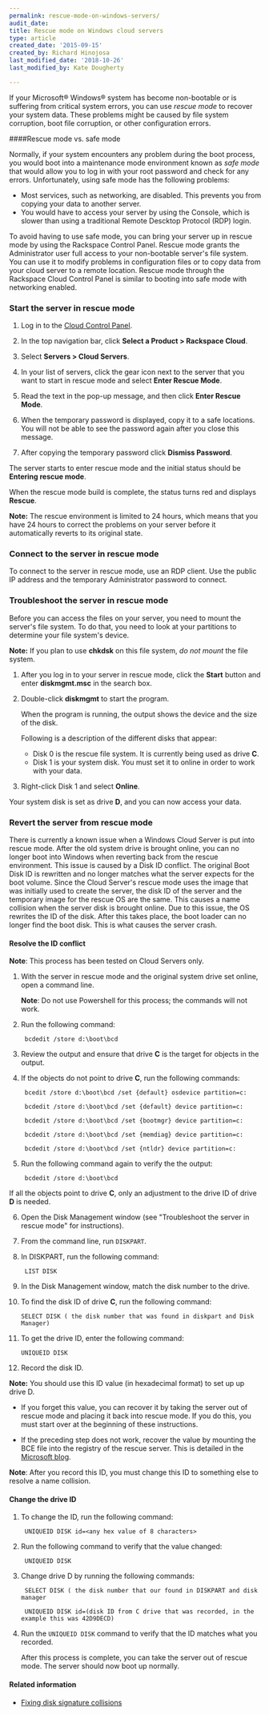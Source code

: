 ```yaml
---
permalink: rescue-mode-on-windows-servers/
audit_date:
title: Rescue mode on Windows cloud servers
type: article
created_date: '2015-09-15'
created_by: Richard Hinojosa
last_modified_date: '2018-10-26'
last_modified_by: Kate Dougherty

---
```


If your Microsoft&reg; Windows&reg; system has become non-bootable or is
suffering from critical system errors, you can use *rescue mode* to recover
your system data. These problems might be caused by file system corruption,
boot file corruption, or other configuration errors.

####Rescue mode vs. safe mode

Normally, if your system encounters any problem during the boot process, you
would boot into a maintenance mode environment known as *safe mode* that would
allow you to log in with your root password and check for any errors.
Unfortunately, using safe mode has the following problems:

-   Most services, such as networking, are disabled. This prevents
    you from copying your data to another server.
-   You would have to access your server by using the Console, which is
    slower than using a traditional Remote Descktop Protocol (RDP) login.

To avoid having to use safe mode, you can bring your server up in
rescue mode by using the Rackspace Control Panel. Rescue mode grants the
Administrator user full access to your non-bootable server's file system.
You can use it to modify problems in configuration files or to copy data from
your cloud server to a remote location. Rescue mode through the Rackspace Cloud
Control Panel is similar to booting into safe mode with networking enabled.

### Start the server in rescue mode

1.  Log in to the [Cloud Control Panel](https://login.rackspace.com).

2.  In the top navigation bar, click **Select a Product > Rackspace Cloud**.

3.  Select **Servers > Cloud Servers**.

4.  In your list of servers, click the gear icon next to the server
    that you want to start in rescue mode and select **Enter Rescue Mode**.

5.  Read the text in the pop-up message, and then click **Enter Rescue Mode**.

6.  When the temporary password is displayed, copy it to a safe locations. You
    will not be able to see the password again after you close this message.

7.  After copying the temporary password click **Dismiss Password**.

   The server starts to enter rescue mode and the initial status should be **Entering rescue mode**.

   When the rescue mode build is complete, the status turns red and displays **Rescue**.

   **Note:** The rescue environment is limited to 24 hours, which means that you
   have 24 hours to correct the problems on your server before it automatically
   reverts to its original state.

### Connect to the server in rescue mode

To connect to the server in rescue mode, use an RDP client. Use the public IP address and the temporary Administrator
password to connect.


### Troubleshoot the server in rescue mode

Before you can access the files on your server, you need to mount the
server's file system. To do that, you need to look at your partitions
to determine your file system's device.

**Note:** If you plan to use **chkdsk** on this file system, *do not mount* the file system.

1. After you log in to your server in rescue mode, click the **Start** button
   and enter **diskmgmt.msc** in the search box.

2. Double-click **diskmgmt** to start the program.

   When the program is running, the output shows the device and the size of
   the disk.

   Following is a description of the different disks that appear:

      - Disk 0 is the rescue file system. It is currently being used as drive **C**.
      - Disk 1 is your system disk. You must set it to online in order to work with your data.

3.  Right-click Disk 1 and select **Online**.

   Your system disk is set as drive **D**, and you can now access your data.

### Revert the server from rescue mode

There is currently a known issue when a Windows Cloud Server is put into rescue
mode. After the old system drive is brought online, you can no longer boot
into Windows when reverting back from the rescue environment. This issue is
caused by a Disk ID conflict. The original Boot Disk ID is rewritten and no
longer matches what the server expects for the boot volume. Since the Cloud
Server's rescue mode uses the image that was initially used to create the server,
the disk ID of the server and the temporary image for the rescue OS are the same.
This causes a name collision when the server disk is brought online. Due to this
issue, the OS rewrites the ID of the disk. After this takes place, the boot
loader can no longer find the boot disk. This is what causes the server crash.

#### Resolve the ID conflict

**Note**: This process has been tested on Cloud Servers only.

1. With the server in rescue mode and the original system drive set online, open a command line.

   **Note**: Do not use Powershell for this process; the commands will not work.

2. Run the following command:

        bcdedit /store d:\boot\bcd

3. Review the output and ensure that drive **C** is the target for objects in the output.

4. If the objects do not point to drive **C**, run the following commands:

        bcedit /store d:\boot\bcd /set {default} osdevice partition=c:

        bcdedit /store d:\boot\bcd /set {default} device partition=c:

        bcdedit /store d:\boot\bcd /set {bootmgr} device partition=c:

        bcdedit /store d:\boot\bcd /set {memdiag} device partition=c:

        bcdedit /store d:\boot\bcd /set {ntldr} device partition=c:

5. Run the following command again to verify the the output:

        bcdedit /store d:\boot\bcd

  If all the objects point to drive **C**, only an adjustment to the drive ID of drive **D** is needed.

6. Open the Disk Management window (see "Troubleshoot the server in rescue mode" for instructions).

7. From the command line, run `DISKPART`.

8. In DISKPART, run the following command:

        LIST DISK

9. In the Disk Management window, match the disk number to the drive.

10. To find the disk ID of drive **C**, run the following command:

        SELECT DISK ( the disk number that was found in diskpart and Disk Manager)

11. To get the drive ID, enter the following command:

        UNIQUEID DISK

12. Record the disk ID.

   **Note:** You should use this ID value (in hexadecimal format) to set up up drive D.

   - If you forget this value, you can recover it by taking the server out of
      rescue mode and placing it back into rescue mode. If you do this, you must
      start over at the beginning of  these instructions.

   - If the preceding step does not work, recover the value by mounting the BCE
     file into the registry of the rescue server. This is detailed in the
     [Microsoft blog](https://blogs.technet.microsoft.com/markrussinovich/2011/11/06/fixing-disk-signature-collisions/).

   **Note**: After you record this ID, you must change this ID to something else to resolve a name collision.

#### Change the drive ID

1. To change the ID, run the following command:

        UNIQUEID DISK id=<any hex value of 8 characters>

2. Run the following command to verify that the value changed:

        UNIQUEID DISK

3. Change drive D by running the following commands:

        SELECT DISK ( the disk number that our found in DISKPART and disk manager

        UNIQUEID DISK id=(disk ID from C drive that was recorded, in the example this was 42D9DECD)

4. Run the `UNIQUEID DISK` command to verify that the ID matches what you recorded.

   After this process is complete, you can take the server out of rescue mode. The server should now boot up normally.

#### Related information

- [Fixing disk signature collisions](https://blogs.technet.microsoft.com/markrussinovich/2011/11/06/fixing-disk-signature-collisions/)
